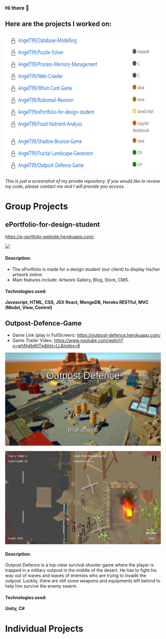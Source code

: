 ### Hi there 👋

## Here are the projects I worked on:

<p align="left">
  <img src="{6789CD37-EC8C-47FF-A2D3-99541CB50339}.png" height="450"  >
</p>

_This is just a screenshot of my private repository. If you would like to review my code, please contact me and I will provide you access._


# Group Projects


## ePortfolio-for-design-student
https://e-portfolio-website.herokuapp.com/

  <p align="left">
    <img src="eP1.png" height="300"  >
  </p>
  
#### Description: 
- The ePortfolio is made for a design student (our client) to display his/her artwork online. 
- Main features include: Artwork Gallery, Blog, Store, CMS.
#### Technologies used: 
**Javascript, HTML, CSS, JSX React, MongoDB, Heroku RESTful, MVC (Model, View, Control)**



## Outpost-Defence-Game
- Game Link (play in FullScreen):
  https://outpost-defence.herokuapp.com/
- Game Trailer Video:
  https://www.youtube.com/watch?v=whNglbiKtTw&list=LL&index=6
  
 <p align="left">
   <img src="outpost2.png" height="300"  >
 </p>

 <p align="left">
   <img src="outpost1.png" height="300"  >
 </p>

#### Description: 
Outpost Defence is a top-view survival shooter game where the player is trapped in a military outpost in the middle of the desert. He has to fight his way out of waves and waves of enemies who are trying to invade the outpost. Luckily, there are still some weapons and equipments left behind to help him survive the enemy swarm.
#### Technologies used: 
**Unity, C#**




# Individual Projects


<!--
**AngelT99/angelt99** is a ✨ _special_ ✨ repository because its `README.md` (this file) appears on your GitHub profile.

Here are some ideas to get you started:

- 🔭 I’m currently working on ...
- 🌱 I’m currently learning ...
- 👯 I’m looking to collaborate on ...
- 🤔 I’m looking for help with ...
- 💬 Ask me about ...
- 📫 How to reach me: ...
- 😄 Pronouns: ...
- ⚡ Fun fact: ...
-->

